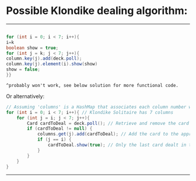 
# Possible Klondike dealing algorithm:
---
```java

for (int i = 0; i < 7; i++){
i=k
boolean show = true;
for (int j = k; j < 7; j++){
column.key(j).add(deck.poll);
column.key(j).element(i).show(show)
show = false;
}}
```
	^probably won't work, see below solution for more functional code.
Or alternatively:

```java
// Assuming 'columns' is a HashMap that associates each column number with a Queue of cards
for (int i = 0; i < 7; i++){ // Klondike Solitaire has 7 columns
    for (int j = i; j < 7; j++){
        Card cardToDeal = deck.poll(); // Retrieve and remove the card from the deck
        if (cardToDeal != null) {
            columns.get(j).add(cardToDeal); // Add the card to the appropriate column queue
            if (j == i) {
                cardToDeal.show(true); // Only the last card dealt in the column is shown
            }
        }
    }
}
```

---
